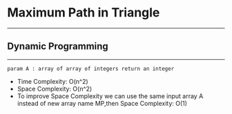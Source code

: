 
# Maximum Path in Triangle
----------
## Dynamic Programming
----------

``param A : array of array of integers
return an integer``

- Time Complexity: O(n^2)
- Space Complexity: O(n^2)
- To improve Space Complexity we can use the same input array A instead of new array name MP,then Space Complexity: O(1)
